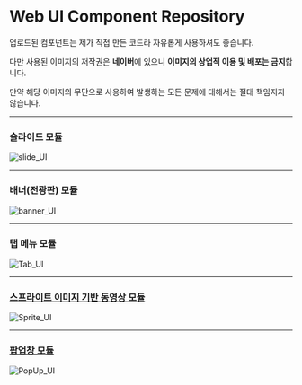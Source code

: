 # Web UI Component Repository
업로드된 컴포넌트는 제가 직접 만든 코드라 자유롭게 사용하셔도 좋습니다.

다만 사용된 이미지의 저작권은 **네이버**에 있으니 **이미지의 상업적 이용 및 배포는 금지**합니다.

만약 해당 이미지의 무단으로 사용하여 발생하는 모든 문제에 대해서는 절대 책임지지 않습니다.

----- 

### 슬라이드 모듈
![slide_UI](https://github.com/DustinYook/Project_WebUIComponent/blob/master/image/Slide_UI.gif)

-----

### 배너(전광판) 모듈
![banner_UI](https://github.com/DustinYook/Project_WebUIComponent/blob/master/image/banner_UI.gif)

----- 

### 탭 메뉴 모듈
![Tab_UI](https://github.com/DustinYook/Project_WebUIComponent/blob/master/image/tab_UI.gif)

-----

### [스프라이트 이미지 기반 동영상 모듈](https://github.com/DustinYook/Project_WebUIComponent/tree/master/Sprite)
![Sprite_UI](https://github.com/DustinYook/Project_WebUIComponent/blob/master/image/Sprite_UI.gif)

-----

### [팝업창 모듈](https://github.com/DustinYook/Project_WebUIComponent/tree/master/PopUp)
![PopUp_UI](https://github.com/DustinYook/Project_WebUIComponent/blob/master/image/PopUp_UI.gif)
